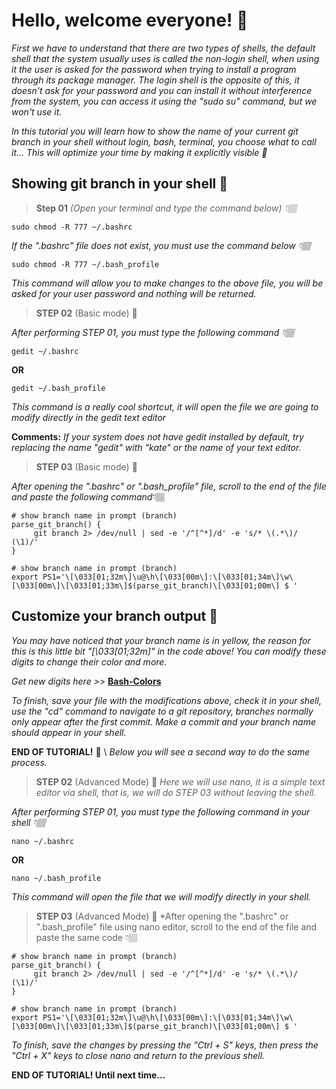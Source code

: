 # Hello, welcome everyone! 👋

*First we have to understand that there are two types of shells, the default shell that the system usually uses is called the non-login shell, when using it the user is asked for the password when trying to install a program through its package manager. The login shell is the opposite of this, it doesn't ask for your password and you can install it without interference from the system, you can access it using the "sudo su" command, but we won't use it.*

*In this tutorial you will learn how to show the name of your current git branch in your shell without login, bash, terminal, you choose what to call it... This will optimize your time by making it explicitly visible 🤩*

## Showing git branch in your shell 🐙
>**Step 01** *(Open your terminal and type the command below) 👇🏽*

`sudo chmod -R 777 ~/.bashrc`

*If the ".bashrc" file does not exist, you must use the command below 👇🏽*

`sudo chmod -R 777 ~/.bash_profile`

*This command will allow you to make changes to the above file, you will be asked for your user password and nothing will be returned.*

>**STEP 02** (Basic mode) 🌲

*After performing STEP 01, you must type the following command 👇🏽*

`gedit ~/.bashrc`

**OR**

`gedit ~/.bash_profile`

*This command is a really cool shortcut, it will open the file we are going to modify directly in the gedit text editor*

**Comments:**
*If your system does not have gedit installed by default, try replacing the name "gedit" with "kate" or the name of your text editor.*

> **STEP 03** (Basic mode) 🌲

*After opening the ".bashrc" or ".bash_profile" file, scroll to the end of the file and paste the following command*👇🏽

```
# show branch name in prompt (branch)
parse_git_branch() {
     git branch 2> /dev/null | sed -e '/^[^*]/d' -e 's/* \(.*\)/ (\1)/'
}

# show branch name in prompt (branch)
export PS1='\[\033[01;32m\]\u@\h\[\033[00m\]:\[\033[01;34m\]\w\[\033[00m\]\[\033[01;33m\]$(parse_git_branch)\[\033[01;00m\] $ '
```
## Customize your branch output 🎨
*You may have noticed that your branch name is in yellow, the reason for this is this little bit "[\033[01;32m\]" in the code above! You can modify these digits to change their color and more.*

*Get new digits here >>* [**Bash-Colors**](https://gist.github.com/JBlond/2fea43a3049b38287e5e9cefc87b2124)


*To finish, save your file with the modifications above, check it in your shell, use the "cd" command to navigate to a git repository, branches normally only appear after the first commit. Make a commit and your branch name should appear in your shell.*


**END OF TUTORIAL!** 🥳 \ *Below you will see a second way to do the same process.*



> **STEP 02** (Advanced Mode) 🌵
*Here we will use nano, it is a simple text editor via shell, that is, we will do STEP 03 without leaving the shell.*

*After performing STEP 01, you must type the following command in your shell 👇🏽*

`nano ~/.bashrc`

**OR**

`nano ~/.bash_profile`

*This command will open the file that we will modify directly in your shell.*

> **STEP 03** (Advanced Mode) 🌲
*After opening the ".bashrc" or ".bash_profile" file using nano editor, scroll to the end of the file and paste the same code 👇🏽

```
# show branch name in prompt (branch)
parse_git_branch() {
     git branch 2> /dev/null | sed -e '/^[^*]/d' -e 's/* \(.*\)/ (\1)/'
}

# show branch name in prompt (branch)
export PS1='\[\033[01;32m\]\u@\h\[\033[00m\]:\[\033[01;34m\]\w\[\033[00m\]\[\033[01;33m\]$(parse_git_branch)\[\033[01;00m\] $ '
```

*To finish, save the changes by pressing the "Ctrl + S" keys, then press the "Ctrl + X" keys to close nano and return to the previous shell.*

**END OF TUTORIAL! Until next time...**